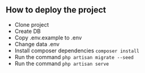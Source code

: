 ## How to deploy the project

- Clone project
- Create DB
- Copy .env.example to .env
- Change data .env
- Install composer dependencies `composer install`
- Run the command `php artisan migrate --seed`
- Run the command `php artisan serve`
